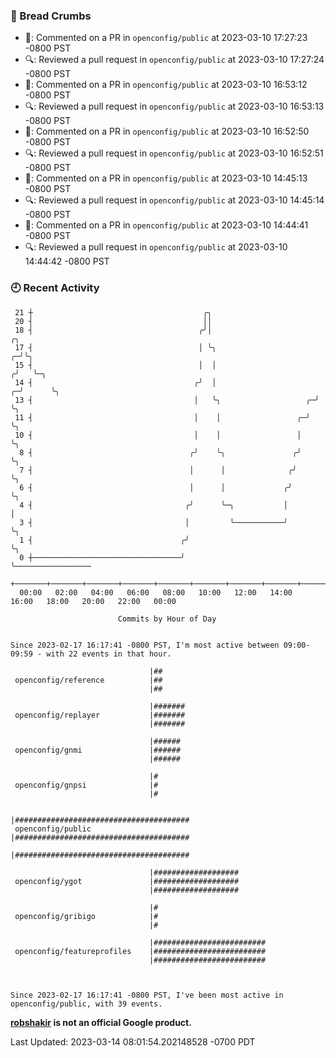 ### 🍞 Bread Crumbs

 * 💬: Commented on a PR in  `openconfig/public` at 2023-03-10 17:27:23 -0800 PST
 * 🔍: Reviewed a pull request in  `openconfig/public` at 2023-03-10 17:27:24 -0800 PST
 * 💬: Commented on a PR in  `openconfig/public` at 2023-03-10 16:53:12 -0800 PST
 * 🔍: Reviewed a pull request in  `openconfig/public` at 2023-03-10 16:53:13 -0800 PST
 * 💬: Commented on a PR in  `openconfig/public` at 2023-03-10 16:52:50 -0800 PST
 * 🔍: Reviewed a pull request in  `openconfig/public` at 2023-03-10 16:52:51 -0800 PST
 * 💬: Commented on a PR in  `openconfig/public` at 2023-03-10 14:45:13 -0800 PST
 * 🔍: Reviewed a pull request in  `openconfig/public` at 2023-03-10 14:45:14 -0800 PST
 * 💬: Commented on a PR in  `openconfig/public` at 2023-03-10 14:44:41 -0800 PST
 * 🔍: Reviewed a pull request in  `openconfig/public` at 2023-03-10 14:44:42 -0800 PST

### 🕘 Recent Activity
```
 21 ┼                                      ╭╮
 20 ┤                                      ││
 18 ┤                                     ╭╯│                            ╭╮
 17 ┤                                     │ ╰╮                         ╭─╯╰╮
 15 ┤                                     │  │                        ╭╯   ╰─╮
 14 ┤                                    ╭╯  │                      ╭─╯      ╰╮
 13 ┤                                    │   ╰╮                   ╭─╯         ╰╮
 11 ┤                                    │    │                 ╭─╯            ╰╮
 10 ┤                                    │    │                 │               ╰╮
  8 ┤                                   ╭╯    ╰╮               ╭╯                ╰╮
  7 ┤                                   │      │              ╭╯                  ╰╮
  6 ┤                                   │      │             ╭╯                    ╰╮
  4 ┤                                  ╭╯      ╰─╮           │                      │
  3 ┤                                  │         ╰───────────╯                      ╰╮
  1 ┤                                 ╭╯                                             ╰╮
  0 ┼─────────────────────────────────╯                                               ╰─────────────────
    +───────+───────+───────+───────+───────+───────+───────+───────+───────+───────+───────+───────+────
  00:00   02:00   04:00   06:00   08:00   10:00   12:00   14:00   16:00   18:00   20:00   22:00   00:00   

						Commits by Hour of Day


Since 2023-02-17 16:17:41 -0800 PST, I'm most active between 09:00-09:59 - with 22 events in that hour.

```



```
                               |##
 openconfig/reference          |##
                               |##

                               |#######
 openconfig/replayer           |#######
                               |#######

                               |######
 openconfig/gnmi               |######
                               |######

                               |#
 openconfig/gnpsi              |#
                               |#

                               |#######################################
 openconfig/public             |#######################################
                               |#######################################

                               |###################
 openconfig/ygot               |###################
                               |###################

                               |#
 openconfig/gribigo            |#
                               |#

                               |#########################
 openconfig/featureprofiles    |#########################
                               |#########################



Since 2023-02-17 16:17:41 -0800 PST, I've been most active in openconfig/public, with 39 events.

```
**[robshakir](mailto:robjs@google.com) is not an official Google product.**  


Last Updated: 2023-03-14 08:01:54.202148528 -0700 PDT
